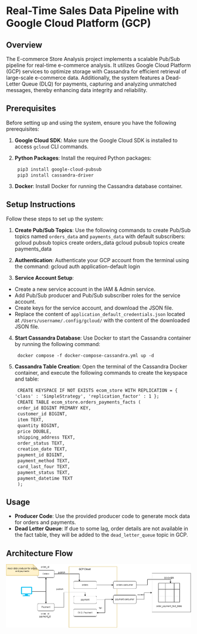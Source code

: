 # Real-Time Sales Data Pipeline with Google Cloud Platform (GCP)

## Overview

The E-commerce Store Analysis project implements a scalable Pub/Sub pipeline for real-time e-commerce analysis. It utilizes Google Cloud Platform (GCP) services to optimize storage with Cassandra for efficient retrieval of large-scale e-commerce data. Additionally, the system features a Dead-Letter Queue (DLQ) for payments, capturing and analyzing unmatched messages, thereby enhancing data integrity and reliability.

## Prerequisites

Before setting up and using the system, ensure you have the following prerequisites:

1. **Google Cloud SDK**: Make sure the Google Cloud SDK is installed to access `gcloud` CLI commands.

2. **Python Packages**: Install the required Python packages:

        pip3 install google-cloud-pubsub
        pip3 install cassandra-driver


3. **Docker**: Install Docker for running the Cassandra database container.

## Setup Instructions

Follow these steps to set up the system:

1. **Create Pub/Sub Topics**: Use the following commands to create Pub/Sub topics named `orders_data` and `payments_data` with default subscribers:
gcloud pubsub topics create orders_data
gcloud pubsub topics create payments_data


2. **Authentication**: Authenticate your GCP account from the terminal using the command:
gcloud auth application-default login


3. **Service Account Setup**:

- Create a new service account in the IAM & Admin service.
- Add Pub/Sub producer and Pub/Sub subscriber roles for the service account.
- Create keys for the service account, and download the JSON file.
- Replace the content of `application_default_credentials.json` located at `/Users/username/.config/gcloud/` with the content of the downloaded JSON file.

4. **Start Cassandra Database**: Use Docker to start the Cassandra container by running the following command:

        docker compose -f docker-compose-cassandra.yml up -d

5. **Cassandra Table Creation**: Open the terminal of the Cassandra Docker container, and execute the following commands to create the keyspace and table:
        
        CREATE KEYSPACE IF NOT EXISTS ecom_store WITH REPLICATION = { 'class' : 'SimpleStrategy', 'replication_factor' : 1 };
        CREATE TABLE ecom_store.orders_payments_facts (
        order_id BIGINT PRIMARY KEY,
        customer_id BIGINT,
        item TEXT,
        quantity BIGINT,
        price DOUBLE,
        shipping_address TEXT,
        order_status TEXT,
        creation_date TEXT,
        payment_id BIGINT,
        payment_method TEXT,
        card_last_four TEXT,
        payment_status TEXT,
        payment_datetime TEXT
        );

## Usage

- **Producer Code**: Use the provided producer code to generate mock data for orders and payments.
- **Dead Letter Queue**: If due to some lag, order details are not available in the fact table, they will be added to the `dead_letter_queue` topic in GCP.

## Architecture Flow

![E-Commerce store](images\ecom_store_analysis.drawio.png)

